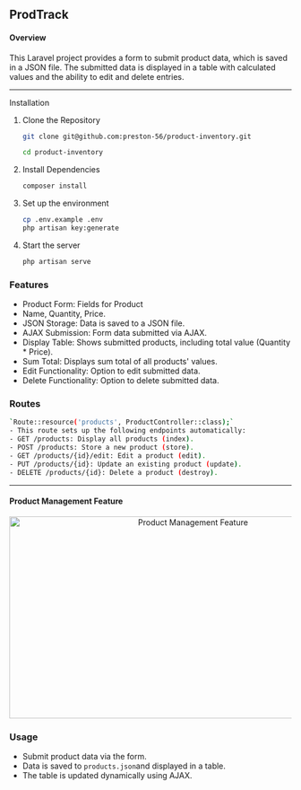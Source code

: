 
## ProdTrack

#### Overview
This Laravel project provides a form to submit product data, which is saved in a JSON file. The submitted data is displayed in a table with calculated values and the ability to edit and delete entries.

---

Installation

1. Clone the Repository
   
   ```bash
   git clone git@github.com:preston-56/product-inventory.git

   cd product-inventory

   ```

2. Install Dependencies
   
   ```bash
   composer install

   ```

3. Set up the environment
   
   ```bash
   cp .env.example .env
   php artisan key:generate

   ```
4. Start the server
   
   ```bash
   php artisan serve

   ```

### Features
- Product Form: Fields for Product 
- Name, Quantity, Price.
- JSON Storage: Data is saved to a JSON file.
- AJAX Submission: Form data submitted via AJAX.
- Display Table: Shows submitted products, including total value (Quantity * Price).
- Sum Total: Displays sum total of all products' values.
- Edit Functionality: Option to edit submitted data.
- Delete Functionality: Option to delete submitted data.

### Routes
```bash
`Route::resource('products', ProductController::class);`
- This route sets up the following endpoints automatically:
- GET /products: Display all products (index).
- POST /products: Store a new product (store).
- GET /products/{id}/edit: Edit a product (edit).
- PUT /products/{id}: Update an existing product (update).
- DELETE /products/{id}: Delete a product (destroy).
```

---

#### Product Management Feature

<div style="text-align: center;">
    <img src="./public/products.gif" alt="Product Management Feature" width="640" height="360">
</div>


### Usage
- Submit product data via the form.
- Data is saved to `products.json`and displayed in a table.
- The table is updated dynamically using AJAX.
